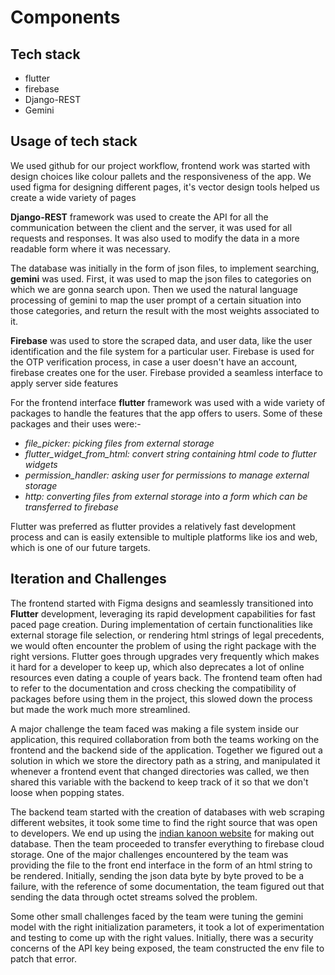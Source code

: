 # Components

## Tech stack
<ul>

<li>flutter</li>
<li>firebase</li>
<li>Django-REST</li>
<li>Gemini</li>
</ul>

## Usage of tech stack
<p>
We used github for our project workflow, frontend work was started with design choices like colour pallets and the responsiveness of the app. We used figma for designing different pages, it's vector design tools helped us create a wide variety of pages
</p>
<p><b>Django-REST</b> framework was used to create the API for all the communication between the client and the server, it was used for all requests and responses. It was also used to modify the data in a more readable form where it was necessary.
</p>
<p>
The database was initially in the form of json files, to implement searching, <b>gemini</b> was used. First, it was used to map the json files to categories on which we are gonna search upon. Then we used the natural language processing of gemini to map the user prompt of a certain situation into those categories, and return the result with the most weights associated to it.
</p>
<p>
<b>Firebase</b> was used to store the scraped data, and user data, like the user identification and the file system for a particular user. Firebase is used for the OTP verification process, in case a user doesn't have an account, firebase creates one for the user. Firebase provided a seamless interface to apply server side features
</p>
<p>
For the frontend interface <b>flutter</b> framework was used with a wide variety of packages to handle the features that the app offers to users. Some of these packages and their uses were:-
<ul>
    <li><i>file_picker: picking files from external storage</i></li>
    <li><i>flutter_widget_from_html: convert string containing html code to flutter widgets</i></li>
    <li><i>permission_handler: asking user for permissions to manage external storage</i></li>
    <li><i>http: converting files from external storage into a form which can be transferred to firebase</i></li>

</ul>
Flutter was preferred as flutter provides a relatively fast development process and can is easily extensible to multiple platforms like ios and web, which is one of our future targets.
</p>

## Iteration and Challenges
The frontend started with Figma designs and seamlessly transitioned into <b>Flutter</b> development, leveraging its rapid development capabilities for fast paced page creation. During implementation of certain functionalities like external storage file selection, or rendering html strings of legal precedents, we would often encounter the problem of using the right package with the right versions. Flutter goes through upgrades very frequently which makes it hard for a developer to keep up, which also deprecates a lot of online resources even dating a couple of years back. The frontend team often had to refer to the documentation and cross checking the compatibility of packages before using them in the project, this slowed down the process but made the work much more streamlined. 
<p>
A major challenge the team faced was making a file system inside our application, this required collaboration from both the teams working on the frontend and the backend side of the application. Together we figured out a solution in which we store the directory path as a string, and manipulated it whenever a frontend event that changed directories was called, we then shared this variable with the backend to keep track of it so that we don't loose when popping states. 
</p>

The backend team started with the creation of databases with web scraping different websites, it took some time to find the right source that was open to developers. We end up using the [indian kanoon website](https://indiankanoon.org/) for making out database. Then the team proceeded to transfer everything to firebase cloud storage. One of the major challenges encountered by the team was providing the file to the front end interface in the form of an html string to be rendered. Initially, sending the json data byte by byte proved to be a failure, with the reference of some documentation, the team figured out that sending the data through octet streams solved the problem. 

<p>
Some other small challenges faced by the team were tuning the gemini model with the right initialization parameters, it took a lot of experimentation and testing to come up with the right values. Initially, there was a security concerns of the API key being exposed, the team constructed the env file to patch that error.
</p>
